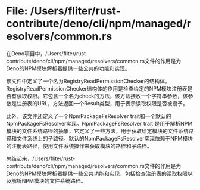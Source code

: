 # File: /Users/fliter/rust-contribute/deno/cli/npm/managed/resolvers/common.rs

在Deno项目中，/Users/fliter/rust-contribute/deno/cli/npm/managed/resolvers/common.rs文件的作用是为Deno的NPM模块解析器提供一些公共的功能和实现。

该文件中定义了一个名为RegistryReadPermissionChecker的结构体。RegistryReadPermissionChecker结构体的作用是检查给定的NPM模块注册表是否有读取权限。它包含一个名为check的方法，该方法接收一个字符串参数，该参数是注册表的URL，方法返回一个Result类型，用于表示读取权限是否被授予。

此外，该文件还定义了一个NpmPackageFsResolver trait和一个默认的NpmPackageFsResolver实现。NpmPackageFsResolver trait 是用于解析NPM模块的文件系统路径的抽象，它定义了一些方法，用于获取给定模块的文件系统路径和文件系统上的子路径。默认的NpmPackageFsResolver实现依赖于NPM模块的注册表路径，使用文件系统操作来获取模块的路径和子路径。

总结起来，/Users/fliter/rust-contribute/deno/cli/npm/managed/resolvers/common.rs文件的作用是为Deno的NPM模块解析器提供一些公共功能和实现，包括检查注册表的读取权限以及解析NPM模块的文件系统路径。

